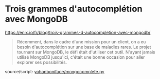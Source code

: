 # Trois grammes d'autocomplétion avec MongoDB
https://enix.io/fr/blog/trois-grammes-d-autocompletion-avec-mongodb/
> Récemment, dans le cadre d'une mission pour un client, on a eu besoin d'autocomplétion sur une base de maladies rares. Le projet tournant sur MongoDB, le défi était d'utiliser cet outil. N'ayant jamais utilisé MongoDB jusqu'ici, c'était une bonne occasion pour aller explorer ses possibilités.

source/script: [yohanboniface/mongocomplete.py](https://gist.github.com/yohanboniface/d7d9472c0dac7eb5955e71bdeeb92453) 
